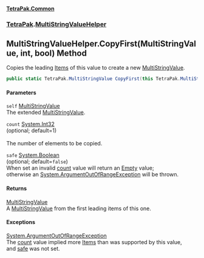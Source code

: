 #### [TetraPak.Common](index.md 'index')
### [TetraPak](TetraPak.md 'TetraPak').[MultiStringValueHelper](TetraPak_MultiStringValueHelper.md 'TetraPak.MultiStringValueHelper')
## MultiStringValueHelper.CopyFirst(MultiStringValue, int, bool) Method
Copies the leading [Items](TetraPak_MultiStringValue_Items.md 'TetraPak.MultiStringValue.Items') of this value to create a new [MultiStringValue](TetraPak_MultiStringValue.md 'TetraPak.MultiStringValue').  
```csharp
public static TetraPak.MultiStringValue CopyFirst(this TetraPak.MultiStringValue self, int count=1, bool safe=false);
```
#### Parameters
<a name='TetraPak_MultiStringValueHelper_CopyFirst(TetraPak_MultiStringValue_int_bool)_self'></a>
`self` [MultiStringValue](TetraPak_MultiStringValue.md 'TetraPak.MultiStringValue')  
The extended [MultiStringValue](TetraPak_MultiStringValue.md 'TetraPak.MultiStringValue').  
  
<a name='TetraPak_MultiStringValueHelper_CopyFirst(TetraPak_MultiStringValue_int_bool)_count'></a>
`count` [System.Int32](https://docs.microsoft.com/en-us/dotnet/api/System.Int32 'System.Int32')  
(optional; default=1)<br/>  
The number of elements to be copied.  
  
<a name='TetraPak_MultiStringValueHelper_CopyFirst(TetraPak_MultiStringValue_int_bool)_safe'></a>
`safe` [System.Boolean](https://docs.microsoft.com/en-us/dotnet/api/System.Boolean 'System.Boolean')  
(optional; default=`false`)<bt/>  
When set an invalid [count](TetraPak_MultiStringValueHelper_CopyFirst(TetraPak_MultiStringValue_int_bool).md#TetraPak_MultiStringValueHelper_CopyFirst(TetraPak_MultiStringValue_int_bool)_count 'TetraPak.MultiStringValueHelper.CopyFirst(TetraPak.MultiStringValue, int, bool).count') value will return an [Empty](TetraPak_MultiStringValue_Empty.md 'TetraPak.MultiStringValue.Empty') value;  
otherwise an [System.ArgumentOutOfRangeException](https://docs.microsoft.com/en-us/dotnet/api/System.ArgumentOutOfRangeException 'System.ArgumentOutOfRangeException') will be thrown.  
  
#### Returns
[MultiStringValue](TetraPak_MultiStringValue.md 'TetraPak.MultiStringValue')  
A [MultiStringValue](TetraPak_MultiStringValue.md 'TetraPak.MultiStringValue') from the first leading items of this one.  
#### Exceptions
[System.ArgumentOutOfRangeException](https://docs.microsoft.com/en-us/dotnet/api/System.ArgumentOutOfRangeException 'System.ArgumentOutOfRangeException')  
The [count](TetraPak_MultiStringValueHelper_CopyFirst(TetraPak_MultiStringValue_int_bool).md#TetraPak_MultiStringValueHelper_CopyFirst(TetraPak_MultiStringValue_int_bool)_count 'TetraPak.MultiStringValueHelper.CopyFirst(TetraPak.MultiStringValue, int, bool).count') value implied more [Items](TetraPak_MultiStringValue_Items.md 'TetraPak.MultiStringValue.Items') than was supported by this value,  
and [safe](TetraPak_MultiStringValueHelper_CopyFirst(TetraPak_MultiStringValue_int_bool).md#TetraPak_MultiStringValueHelper_CopyFirst(TetraPak_MultiStringValue_int_bool)_safe 'TetraPak.MultiStringValueHelper.CopyFirst(TetraPak.MultiStringValue, int, bool).safe') was not set.    
